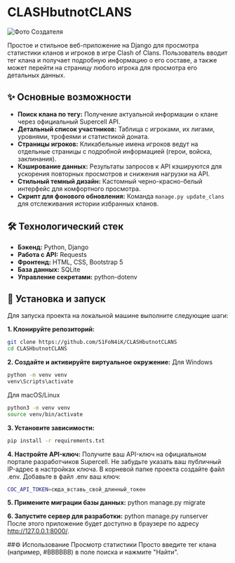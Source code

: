 # CLASHbutnotCLANS

![Фото Создателя](https://static.wikia.nocookie.net/battleraprus/images/4/47/Otto_2.jpeg/revision/latest?cb=20240813022704&path-prefix=ru)

Простое и стильное веб-приложение на Django для просмотра статистики кланов и игроков в игре Clash of Clans. Пользователь вводит тег клана и получает подробную информацию о его составе, а также может перейти на страницу любого игрока для просмотра его детальных данных.

## ✨ Основные возможности

*   **Поиск клана по тегу:** Получение актуальной информации о клане через официальный Supercell API.
*   **Детальный список участников:** Таблица с игроками, их лигами, уровнями, трофеями и статистикой доната.
*   **Страницы игроков:** Кликабельные имена игроков ведут на отдельные страницы с подробной информацией (герои, войска, заклинания).
*   **Кэширование данных:** Результаты запросов к API кэшируются для ускорения повторных просмотров и снижения нагрузки на API.
*   **Стильный темный дизайн:** Кастомный черно-красно-белый интерфейс для комфортного просмотра.
*   **Скрипт для фонового обновления:** Команда `manage.py update_clans` для отслеживания истории избранных кланов.

## 🛠️ Технологический стек

*   **Бэкенд:** Python, Django
*   **Работа с API:** Requests
*   **Фронтенд:** HTML, CSS, Bootstrap 5
*   **База данных:** SQLite
*   **Управление секретами:** python-dotenv

## 🚀 Установка и запуск

Для запуска проекта на локальной машине выполните следующие шаги:

**1. Клонируйте репозиторий:**
```bash
git clone https://github.com/S1FoN4iK/CLASHbutnotCLANS
cd CLASHbutnotCLANS
```
**2. Создайте и активируйте виртуальное окружение:**
Для Windows
```bash
python -m venv venv
venv\Scripts\activate
```

Для macOS/Linux
```bash
python3 -m venv venv
source venv/bin/activate
```

**3. Установите зависимости:**
```bash
pip install -r requirements.txt
```

**4. Настройте API-ключ:**
Получите ваш API-ключ на официальном портале разработчиков Supercell. Не забудьте указать ваш публичный IP-адрес в настройках ключа.
В корневой папке проекта создайте файл .env.
Добавьте в файл .env ваш ключ:
```bash
COC_API_TOKEN=сюда_вставь_свой_длинный_токен
```

**5. Примените миграции базы данных:**
python manage.py migrate

**6. Запустите сервер для разработки:**
python manage.py runserver
После этого приложение будет доступно в браузере по адресу http://127.0.0.1:8000/.


##⚙️ Использование
Просмотр статистики
Просто введите тег клана (например, #BBBBBB) в поле поиска и нажмите "Найти".

